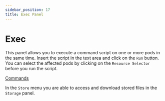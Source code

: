 ```yaml
---
sidebar_position: 17
title: Exec Panel
---
```

# Exec

This panel allows you to execute a command script on one or more pods in the same time. Insert the script
in the text area and click on the `Run` button. You can select the affected pods by clicking on the 
`Resource Selector` before you run the script.

[Commands](commands.md)

In the `Store` menu you are able to access and download stored files in the `Storage` panel.
